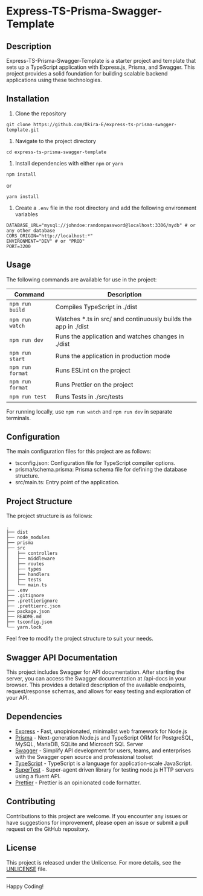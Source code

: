 # Express-TS-Prisma-Swagger-Template

## Description

Express-TS-Prisma-Swagger-Template is a starter project and template that sets up a TypeScript application with
Express.js, Prisma, and Swagger. This project provides a solid foundation for building scalable backend applications using these
technologies.

## Installation

1. Clone the repository

````shell
git clone https://github.com/Okira-E/express-ts-prisma-swagger-template.git
````

1. Navigate to the project directory

````shell
cd express-ts-prisma-swagger-template
````

1. Install dependencies with either `npm` or `yarn`

````shell
npm install
````

or

````shell
yarn install
````

1. Create a `.env` file in the root directory and add the following environment variables

````shell
DATABASE_URL="mysql://johndoe:randompassword@localhost:3306/mydb" # or any other database
CORS_ORIGIN="http://localhost:*"
ENVIRONMENT="DEV" # or "PROD"
PORT=3200
````

## Usage

The following commands are available for use in the project:

| Command          | Description                                                    |
|------------------|----------------------------------------------------------------|
| `npm run build`  | Compiles TypeScript in ./dist                                  |
| `npm run watch`  | Watches *.ts in src/ and continuously builds the app in ./dist |
| `npm run dev`    | Runs the application and watches changes in ./dist             |
| `npm run start`  | Runs the application in production mode                        |
| `npm run format` | Runs ESLint on the project                                     |
| `npm run format` | Runs Prettier on the project                                   |
| `npm run test`   | Runs Tests in ./src/tests                                      |

For running locally, use `npm run watch` and `npm run dev` in separate terminals.

## Configuration

The main configuration files for this project are as follows:

- tsconfig.json: Configuration file for TypeScript compiler options.
- prisma/schema.prisma: Prisma schema file for defining the database structure.
- src/main.ts: Entry point of the application.

## Project Structure

The project structure is as follows:

```
.
├── dist
├── node_modules
├── prisma
├── src
│   ├── controllers
│   ├── middleware
│   ├── routes
│   ├── types
│   ├── handlers
│   ├── tests
│   └── main.ts
├── .env
├── .gitignore
├── .prettierignore
├── .prettierrc.json
├── package.json
├── README.md
├── tsconfig.json
└── yarn.lock
```

Feel free to modify the project structure to suit your needs.

## Swagger API Documentation

This project includes Swagger for API documentation. After starting the server, you can access the Swagger documentation
at /api-docs in your browser. This provides a detailed description of the available endpoints, request/response schemas,
and allows for easy testing and exploration of your API.

## Dependencies

- [Express](https://expressjs.com/) - Fast, unopinionated, minimalist web framework for Node.js
- [Prisma](https://www.prisma.io/) - Next-generation Node.js and TypeScript ORM for PostgreSQL, MySQL, MariaDB, SQLite
  and Microsoft SQL Server
- [Swagger](https://swagger.io/) - Simplify API development for users, teams, and enterprises with the Swagger open
  source and professional toolset
- [TypeScript](https://www.typescriptlang.org/) - TypeScript is a language for application-scale JavaScript.
- [SuperTest](https://github.com/ladjs/supertest#readme) - Super-agent driven library for testing node.js HTTP servers
  using a fluent API.
- [Prettier](https://prettier.io/) - Prettier is an opinionated code formatter.

## Contributing

Contributions to this project are welcome. If you encounter any issues or have suggestions for improvement, please open
an issue or submit a pull request on the GitHub repository.

## License

This project is released under the Unlicense. For more details, see the [UNLICENSE](UNLICENSE) file.

---
Happy Coding!
